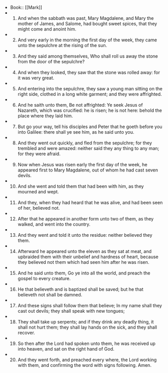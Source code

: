 - Book:: [[Mark]]
- 1. And when the sabbath was past, Mary Magdalene, and Mary the mother of James, and Salome, had bought sweet spices, that they might come and anoint him.
- 2. And very early in the morning the first day of the week, they came unto the sepulchre at the rising of the sun.
- 3. And they said among themselves, Who shall roll us away the stone from the door of the sepulchre?
- 4. And when they looked, they saw that the stone was rolled away: for it was very great.
- 5. And entering into the sepulchre, they saw a young man sitting on the right side, clothed in a long white garment; and they were affrighted.
- 6. And he saith unto them, Be not affrighted: Ye seek Jesus of Nazareth, which was crucified: he is risen; he is not here: behold the place where they laid him.
- 7. But go your way, tell his disciples and Peter that he goeth before you into Galilee: there shall ye see him, as he said unto you.
- 8. And they went out quickly, and fled from the sepulchre; for they trembled and were amazed: neither said they any thing to any man; for they were afraid.
- 9. Now when Jesus was risen early the first day of the week, he appeared first to Mary Magdalene, out of whom he had cast seven devils.
- 10. And she went and told them that had been with him, as they mourned and wept.
- 11. And they, when they had heard that he was alive, and had been seen of her, believed not.
- 12. After that he appeared in another form unto two of them, as they walked, and went into the country.
- 13. And they went and told it unto the residue: neither believed they them.
- 14. Afterward he appeared unto the eleven as they sat at meat, and upbraided them with their unbelief and hardness of heart, because they believed not them which had seen him after he was risen.
- 15. And he said unto them, Go ye into all the world, and preach the gospel to every creature.
- 16. He that believeth and is baptized shall be saved; but he that believeth not shall be damned.
- 17. And these signs shall follow them that believe; In my name shall they cast out devils; they shall speak with new tongues;
- 18. They shall take up serpents; and if they drink any deadly thing, it shall not hurt them; they shall lay hands on the sick, and they shall recover.
- 19. So then after the Lord had spoken unto them, he was received up into heaven, and sat on the right hand of God.
- 20. And they went forth, and preached every where, the Lord working with them, and confirming the word with signs following. Amen.
